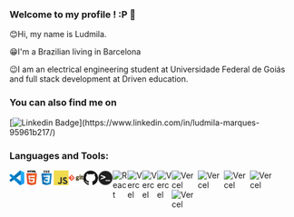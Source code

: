 ### Welcome to my profile !  :P 👋

😊Hi, my name is Ludmila.

😁I'm a Brazilian living in Barcelona

😉I am an electrical engineering student at Universidade Federal de Goiás and full stack development at Driven education.


###  You can also find me on
[![Linkedin Badge](https://img.shields.io/badge/-LinkedIn-blue?style=flat-square&logo=Linkedin&logoColor=white&link=[https://www.linkedin.com/in/paula-wiltiner-santana-2a056719a/](https://www.linkedin.com/in/ludmila-marques-95961b217/))](https://www.linkedin.com/in/ludmila-marques-95961b217/)

### Languages and Tools:

<img align="left" alt="Visual Studio Code" width="26px" src="https://raw.githubusercontent.com/github/explore/80688e429a7d4ef2fca1e82350fe8e3517d3494d/topics/visual-studio-code/visual-studio-code.png" />
<img align="left" alt="HTML5" width="26px" src="https://raw.githubusercontent.com/github/explore/80688e429a7d4ef2fca1e82350fe8e3517d3494d/topics/html/html.png" />
<img align="left" alt="CSS3" width="26px" src="https://raw.githubusercontent.com/github/explore/80688e429a7d4ef2fca1e82350fe8e3517d3494d/topics/css/css.png" />
<img align="left" alt="JavaScript" width="26px" src="https://raw.githubusercontent.com/github/explore/80688e429a7d4ef2fca1e82350fe8e3517d3494d/topics/javascript/javascript.png" />
<img align="left" alt="Git" width="26px" src="https://raw.githubusercontent.com/github/explore/80688e429a7d4ef2fca1e82350fe8e3517d3494d/topics/git/git.png" />
<img align="left" alt="GitHub" width="26px" src="https://raw.githubusercontent.com/github/explore/78df643247d429f6cc873026c0622819ad797942/topics/github/github.png" />
<img align="left" alt="Terminal" width="26px" src="https://raw.githubusercontent.com/github/explore/80688e429a7d4ef2fca1e82350fe8e3517d3494d/topics/terminal/terminal.png" />
<img align="left" alt="React" width="26px" src="https://user-images.githubusercontent.com/102738642/168431264-e0cd018b-2188-423a-bcfd-3e9accb691da.png" />
<img align="left" alt="Vercel" width="26px" src="https://user-images.githubusercontent.com/102738642/168690239-d863ee70-4e29-4912-8121-1ba89f950078.png" />
<img align="left" alt="Vercel" width="26px" src="https://user-images.githubusercontent.com/102738642/177226960-d57c3fa1-c596-4629-9eda-3a750824155e.png"/>
<img align="left" alt="Vercel" width="26px" src="https://user-images.githubusercontent.com/102738642/177226933-5b69d4f2-c44b-4dce-ae02-2d2ef3be5cd2.png" />
<img align="left" alt="Vercel" width="46px" src="https://upload.wikimedia.org/wikipedia/commons/thumb/4/4c/Typescript_logo_2020.svg/1200px-Typescript_logo_2020.svg.png" />
<img align="left" alt="Vercel" width="46px" src="https://logospng.org/wp-content/uploads/node-js.png" />
<img align="left" alt="Vercel" width="46px" src="https://img2.freepng.es/20180604/xox/kisspng-web-development-express-js-javascript-software-fra-frame-work-5b15153ce5bb85.615845371528108348941.jpg" />
<img align="left" alt="Vercel" width="46px" src="https://w7.pngwing.com/pngs/152/247/png-transparent-jest-hd-logo.png" />
<img align="left" alt="Vercel" width="46px" src="https://img2.freepng.es/20190301/spw/kisspng-clip-art-logo-yellow-brand-line-aws-logo-transparent-amp-png-clipart-free-downlo-5c794060ba2988.8106720715514502087625.jpg" />

<!--
**Ludmila06Marques/Ludmila06Marques** is a ✨ _special_ ✨ repository because its `README.md` (this file) appears on your GitHub profile.

Here are some ideas to get you started:

- 🔭 I’m currently working on ...
- 🌱 I’m currently learning ...
- 👯 I’m looking to collaborate on ...
- 🤔 I’m looking for help with ...
- 💬 Ask me about ...
- 📫 How to reach me: ...
- 😄 Pronouns: ...
- ⚡ Fun fact: ...
-->

